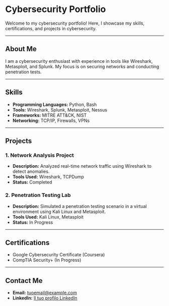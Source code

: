 # Cybersecurity Portfolio

Welcome to my cybersecurity portfolio! Here, I showcase my skills, certifications, and projects in cybersecurity.

---

## About Me
I am a cybersecurity enthusiast with experience in tools like Wireshark, Metasploit, and Splunk. My focus is on securing networks and conducting penetration tests.

---

## Skills
- **Programming Languages:** Python, Bash
- **Tools:** Wireshark, Splunk, Metasploit, Nessus
- **Frameworks:** MITRE ATT&CK, NIST
- **Networking:** TCP/IP, Firewalls, VPNs

---

## Projects
### 1. **Network Analysis Project**
- **Description:** Analyzed real-time network traffic using Wireshark to detect anomalies.
- **Tools Used:** Wireshark, TCPDump
- **Status:** Completed

### 2. **Penetration Testing Lab**
- **Description:** Simulated a penetration testing scenario in a virtual environment using Kali Linux and Metasploit.
- **Tools Used:** Kali Linux, Metasploit
- **Status:** In Progress

---

## Certifications
- Google Cybersecurity Certificate (Coursera)
- CompTIA Security+ (In Progress)

---

## Contact Me
- **Email:** [tuoemail@example.com](mailto:tuoemail@example.com)
- **LinkedIn:** [Il tuo profilo LinkedIn](#)
